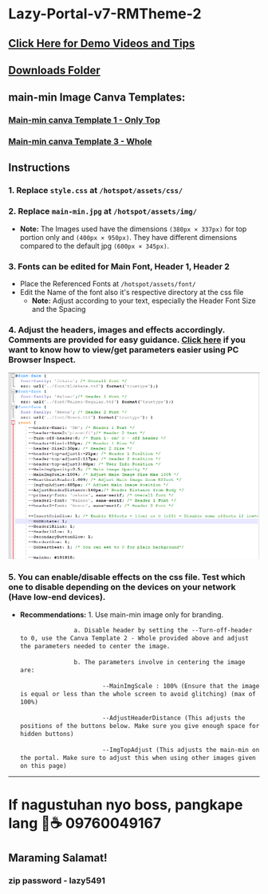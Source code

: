 # Lazy-Portal-v7-RMTheme-2

## [Click Here for Demo Videos and Tips](https://1drv.ms/f/s!AudVBigMgximj9QHjyOKfstjMwQ5NQ?e=YQ2oCk)

## [Downloads Folder](https://1drv.ms/f/s!AudVBigMgximj9QGwv3MwJ3fomFdzQ?e=TT6ttJ) 


## main-min Image Canva Templates:

### [Main-min canva Template 1 - Only Top](https://www.canva.com/design/DAGIJDVpBbw/-p_QgYGILMwf7lAiWbmQww/view?utm_content=DAGIJDVpBbw&utm_campaign=designshare&utm_medium=link&utm_source=publishsharelink&mode=preview)
        
### [Main-min canva Template 3 - Whole](https://www.canva.com/design/DAGJcFIqoeo/R7V45gM_zOol4vwTgUuuUQ/view?utm_content=DAGJcFIqoeo&utm_campaign=designshare&utm_medium=link&utm_source=publishsharelink&mode=preview)


## Instructions

### 1. Replace `style.css` at `/hotspot/assets/css/`

### 2. Replace `main-min.jpg` at `/hotspot/assets/img/`
   - **Note:** The Images used have the dimensions ``(380px × 337px)`` for top portion only and ``(400px × 950px)``. They have different dimensions compared to the default jpg ``(600px × 345px)``.

### 3. Fonts can be edited for Main Font, Header 1, Header 2
   - Place the Referenced Fonts at `/hotspot/assets/font/`
   - Edit the Name of the font also it's respective directory at the css file
     - **Note:** 
     	Adjust according to your text, especially the Header Font Size and the Spacing

### 4. Adjust the headers, images and effects accordingly. Comments are provided for easy guidance. [Click here](https://1drv.ms/v/s!AudVBigMgximj9IrItSNTz_V5x7s2w) if you want to know how to view/get parameters easier using PC Browser Inspect. 

![Example Image](https://github.com/RMBDon/Lazy-Portal-v7-RMTheme-2/blob/main/Parameters.png)

### 5. You can enable/disable effects on the css file. Test which one to disable depending on the devices on your network (Have low-end devices).
   - **Recommendations:**
              1. Use main-min image only for branding.
     
                        a. Disable header by setting the --Turn-off-header to 0, use the Canva Template 2 - Whole provided above and adjust the parameters needed to center the image.
     
                        b. The parameters involve in centering the image are:
     
                                --MainImgScale : 100% (Ensure that the image is equal or less than the whole screen to avoid glitching) (max of 100%)
     
                                --AdjustHeaderDistance (This adjusts the positions of the buttons below. Make sure you give enough space for hidden buttons)
     
                                --ImgTopAdjust (This adjusts the main-min on the portal. Make sure to adjust this when using other images given on this page)
     
---

# If nagustuhan nyo boss, pangkape lang 🤣☕️ 09760049167  
## Maraming Salamat!

### zip password - lazy5491
